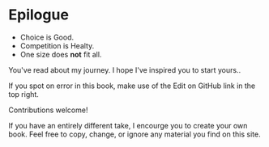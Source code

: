 # Epilogue

* Choice is Good.
* Competition is Healty.
* One size does **not** fit all.

You've read about my journey. I hope I've inspired you to start yours..

If you spot on error in this book, make use of the Edit on GitHub link in the top right.

Contributions welcome!

If you have an entirely different take, I encourge you to create your own book. Feel free to copy, change, or ignore any material you find on this site.
